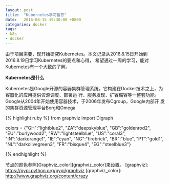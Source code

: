 ```yaml
---
layout: post
title:  "Kubernetes学习备忘"
date:   2016-08-15 19:30:00 +0800
categories: docker
tags:
- k8s
- docker
---
```


由于项目需要，现开始研究Kubernetes。本文记录从2016.8.15日开始到2016.8.19日学习Kubernetes的要点和心得，
希望通过一周的学习，能对Kubernetes有一个大致的了解。

**Kubernetes是什么**

Kubernetes是Google开源的容器集群管理系统。它构建在Docker技术之上，为容器化的应用提供资源调度、部署运
行、服务发现、扩容缩容等一整套功能。Google从2004年开始使用容器技术，于2006年发布Cgroup，Google内部开
发的集群资源管理平台Borg和Omega

{% highlight ruby %}
from graphviz import Digraph

colors = {"GH":"lightblue2", "ZA":"deepskyblue", "GB":"goldenrod2",
          "EU":"burlywood2", "RW":"lightsteelblue", "US":"coral3",
	  "IN":"darkorange1", "IE":"cyan", "NG":"firebrick",
	  "BR":"blue", "PT":"gold1", "NL":"darkolivegreen3",
	  "FR":"bisque4", "EG":"steelblue3"}

{% endhighlight %}

节点的颜色参照[Graphviz_color][graphviz_color]来设置。
[graphviz]: https://pypi.python.org/pypi/graphviz
[graphviz_color]: http://www.graphviz.org/content/crazy
